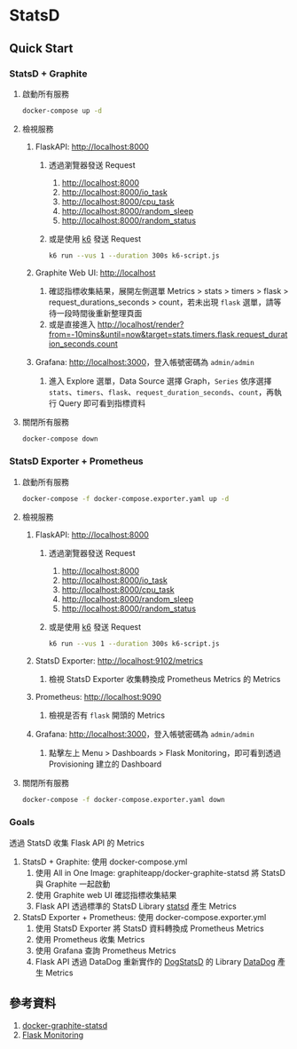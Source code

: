 # StatsD

## Quick Start

### StatsD + Graphite

1. 啟動所有服務

    ```bash
    docker-compose up -d
    ```

2. 檢視服務
   1. FlaskAPI: [http://localhost:8000](http://localhost:8000)
      1. 透過瀏覽器發送 Request
         1. [http://localhost:8000](http://localhost:8000)
         2. [http://localhost:8000/io_task](http://localhost:8000/io_task)
         3. [http://localhost:8000/cpu_task](http://localhost:8000/cpu_task)
         4. [http://localhost:8000/random_sleep](http://localhost:8000/random_sleep)
         5. [http://localhost:8000/random_status](http://localhost:8000/random_status)
      2. 或是使用 [k6](https://k6.io/) 發送 Request

            ```bash
            k6 run --vus 1 --duration 300s k6-script.js
            ```

   2. Graphite Web UI: [http://localhost](http://localhost)
      1. 確認指標收集結果，展開左側選單 Metrics > stats > timers > flask > request_durations_seconds > count，若未出現 `flask` 選單，請等待一段時間後重新整理頁面
      2. 或是直接進入 [http://localhost/render?from=-10mins&until=now&target=stats.timers.flask.request_duration_seconds.count](http://localhost/render?from=-10mins&until=now&target=stats.timers.flask.request_duration_seconds.count)
   3. Grafana: [http://localhost:3000](http://localhost:3000)，登入帳號密碼為 `admin/admin`
      1. 進入 Explore 選單，Data Source 選擇 Graph，`Series` 依序選擇 `stats`、`timers`、`flask`、`request_duration_seconds`、`count`，再執行 Query 即可看到指標資料
3. 關閉所有服務

    ```bash
    docker-compose down
    ```

### StatsD Exporter + Prometheus

1. 啟動所有服務

    ```bash
    docker-compose -f docker-compose.exporter.yaml up -d
    ```
2. 檢視服務
   1. FlaskAPI: [http://localhost:8000](http://localhost:8000)
      1. 透過瀏覽器發送 Request
         1. [http://localhost:8000](http://localhost:8000)
         2. [http://localhost:8000/io_task](http://localhost:8000/io_task)
         3. [http://localhost:8000/cpu_task](http://localhost:8000/cpu_task)
         4. [http://localhost:8000/random_sleep](http://localhost:8000/random_sleep)
         5. [http://localhost:8000/random_status](http://localhost:8000/random_status)
      2. 或是使用 [k6](https://k6.io/) 發送 Request

            ```bash
            k6 run --vus 1 --duration 300s k6-script.js
            ```

   2. StatsD Exporter: [http://localhost:9102/metrics](http://localhost:9102/metrics)
      1. 檢視 StatsD Exporter 收集轉換成 Prometheus Metrics 的 Metrics
   3. Prometheus: [http://localhost:9090](http://localhost:9090)
      1. 檢視是否有 `flask` 開頭的 Metrics
   4. Grafana: [http://localhost:3000](http://localhost:3000)，登入帳號密碼為 `admin/admin`
      1. 點擊左上 Menu > Dashboards > Flask Monitoring，即可看到透過 Provisioning 建立的 Dashboard
3. 關閉所有服務

    ```bash
    docker-compose -f docker-compose.exporter.yaml down
    ```

### Goals

透過 StatsD 收集 Flask API 的 Metrics

1. StatsD + Graphite: 使用 docker-compose.yml
   1. 使用 All in One Image: graphiteapp/docker-graphite-statsd 將 StatsD 與 Graphite 一起啟動
   2. 使用 Graphite web UI 確認指標收集結果
   3. Flask API 透過標準的 StatsD Library [statsd](https://github.com/jsocol/pystatsd) 產生 Metrics
2. StatsD Exporter + Prometheus: 使用 docker-compose.exporter.yml
   1. 使用 StatsD Exporter 將 StatsD 資料轉換成 Prometheus Metrics
   2. 使用 Prometheus 收集 Metrics
   3. 使用 Grafana 查詢 Prometheus Metrics
   4. Flask API 透過 DataDog 重新實作的 [DogStatsD](https://docs.datadoghq.com/developers/dogstatsd/) 的 Library [DataDog](https://github.com/DataDog/datadogpy) 產生 Metrics

## 參考資料

1. [docker-graphite-statsd](https://github.com/graphite-project/docker-graphite-statsd)
2. [Flask Monitoring](https://github.com/blueswen/flask-monitoring#flask-monitoring)
